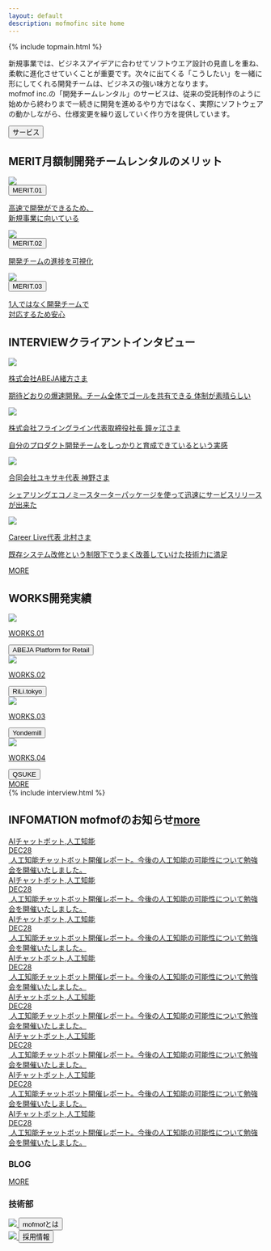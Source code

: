 ```yaml
---
layout: default
description: mofmofinc site home
---
```


{% include topmain.html %}


<div class="container03">
	<div class="text_area">
	<p>新規事業では、ビジネスアイデアに合わせてソフトウエア設計の見直しを重ね、柔軟に進化させていくことが重要です。次々に出てくる「こうしたい」を一緒に形にしてくれる開発チームは、ビジネスの強い味方となります。<br>
	mofmof inc.の「開発チームレンタル」のサービスは、従来の受託制作のように始めから終わりまで一続きに開発を進めるやり方ではなく、実際にソフトウェアの動かしながら、仕様変更を繰り返していく作り方を提供しています。
	</p>
	</div>
</div>
<div class="container">
	<a href="/service">
	<div class="service_link">
	<button class="button middle service_button button_primary">サービス</button>
	</div>
	</a>
</div>

<section class="sp_bg">
	<div class="container02">
		<h2 class="ttl_center">MERIT<span>月額制開発チームレンタルのメリット</span></h2>
	</div>
	<div class="container">
		<div class="merit_items">
		<a class="merit_link_area" href="/service/#merit01">
			<div class="merit01">
			<img src="images/merit01.png" />
			</div>
			<button class="button middle button_primary">MERIT.01</button>
			<p>高速で開発ができるため、<br>新規事業に向いている</p>
		</a>
		<a class="merit_link_area" href="/service/#merit02">
			<div class="merit02">
			<img src="images/merit02.png" />
			</div>
			<button class="button middle button_primary">MERIT.02</button>
			<p>開発チームの進捗を可視化</p>
		</a>
		<a class="merit_link_area" href="/service/#merit03">
			<div class="merit03">
			<img src="images/merit03.png" />
			</div>
			<button class="button middle button_primary">MERIT.03</button>
			<p>1人ではなく開発チームで<br>対応するため安心</p>
		</a>
		</div>
	</div>
</section><!-- MERIT -->

<section class="section_bg_left">
	<div class="container02">
		<h2 class="ttl_right">INTERVIEW<span>クライアントインタビュー</span></h2>
	</div>
	<div class="container">
		<div class="interview_items">
			<div class="interview01 interview_item">
			<span class="interview_sumnail"><img src="images/interview01.png" /></span>
			<div class="interview_text">
			<a href="/interview/interview05.html">
			<p class="interview_label"><span>株式会社ABEJA</span>緒方さま</p>
			<p class="interview_comment">期待どおりの爆速開発。チーム全体でゴールを共有できる 体制が素晴らしい</p>
			</a>
			</div>
			</div>
			<div class="interview02 interview_item">
			<span class="interview_sumnail"><img src="images/interview02.png" /></span>
			<div class="interview_text">
			<a href="#">
			<p class="interview_label"><span>株式会社フライングライン</span>代表取締役社長 鐘ヶ江さま</p>
			<p class="interview_comment">自分のプロダクト開発チームをしっかりと育成できているという実感</p>
			</a>
			</div>
			</div>
			<div class="interview03 interview_item">
			<span class="interview_sumnail"><img src="images/interview03.png" /></span>
			<div class="interview_text">
			<a href="#">
			<p class="interview_label"><span>合同会社ユキサキ</span>代表 神野さま</p>
			<p class="interview_comment">シェアリングエコノミースターターパッケージを使って迅速にサービスリリースが出来た</p>
			</a>
			</div>
			</div>
			<div class="interview04 interview_item">
			<span class="interview_sumnail"><img src="images/interview04.png" /></span>
			<div class="interview_text">
			<a href="#">
			<p class="interview_label"><span>Career Live</span>代表 北村さま</p>
			<p class="interview_comment">既存システム改修という制限下でうまく改善していけた技術力に満足</p>
			</a>
			</div>
			</div>
			<div class="more_link more_link_interview">
			<a class="button_more" href="/interview"><span>MORE</span></a>
			</div>
		</div>
	</div>
</section><!-- INTERVIEW -->

<section class="section_bg_right sp_bg">
	<div class="container02">
		<h2 class="ttl_left">WORKS<span>開発実績</span></h2>
		<div class="works_items">
			<a href="/works/#works01">
			<div class="works_item_box">
			<span class="works_img"><img src="images/works01.png" /></span>
			<p>WORKS.01</p>
			<button class="button button_primary works_button">ABEJA Platform for Retail</button>
			</div>
			</a>
			<a href="/works/#works02">
			<div class="works_item_box works02">
			<span class="works_img"><img src="images/works02.png" /></span>
			<p>WORKS.02</p>
			<button class="button button_primary works_button">RiLi.tokyo</button>
			</div>
			</a>
			<a href="/works/#works03">
			<div class="works_item_box">
			<span class="works_img"><img src="images/works03.png" /></span>
			<p>WORKS.03</p>
			<button class="button button_primary works_button">Yondemill</button>
			</div>
			</a>
			<a href="/works/#works04">
			<div class="works_item_box">
			<span class="works_img"><img src="images/works04.png" /></span>
			<p>WORKS.04</p>
			<button class="button button_primary works_button">QSUKE</button>
			</div>
			</a>
			<div class="more_link more_link_works">
			<a class="button_more" href="/works"><span>MORE</span></a>
			</div>
		</div>
	</div>
</section><!-- WORKS -->

<section>
{% include interview.html %}
</section>

<section class="section_info">
	<div class="slider_title">
	<h2 class="ttl_center_s clearfix"><span class="info_title">INFOMATION</span> <span class="info_oshirase">mofmofのお知らせ</span><a href="#"><span class="info_more">more</span></a></h2>
	</div>
	<div class="section_info_slide">
		<a href="#">
		<div class="info_items">
			<div class="info_items_inner">
			<span class="info_item_tag">AIチャットボット,人工知能</span>
			<div class="info_item_box cf">
			<div class="info_date_box"><span class="info_item_month">DEC</span><span class="info_item_date">28</span></div>
				<img src="images/info_post03.png" alt="">
				<span class="info_item_text">人工知能チャットボット開催レポート。今後の人工知能の可能性について勉強会を開催いたしました。</span>
			</div>
			</div>
		</div>
		</a>
		<a href="#">
		<div class="info_items">
			<div class="info_items_inner">
			<span class="info_item_tag">AIチャットボット,人工知能</span>
			<div class="info_item_box cf">
			<div class="info_date_box"><span class="info_item_month">DEC</span><span class="info_item_date">28</span></div>
				<img src="images/info_post02.png" alt="">
				<span class="info_item_text">人工知能チャットボット開催レポート。今後の人工知能の可能性について勉強会を開催いたしました。</span>
			</div>
			</div>
		</div>
		</a>
		<a href="#">
		<div class="info_items">
			<div class="info_items_inner">
			<span class="info_item_tag">AIチャットボット,人工知能</span>
			<div class="info_item_box cf">
			<div class="info_date_box"><span class="info_item_month">DEC</span><span class="info_item_date">28</span></div>
				<img src="images/info_post03.png" alt="">
				<span class="info_item_text">人工知能チャットボット開催レポート。今後の人工知能の可能性について勉強会を開催いたしました。</span>
			</div>
			</div>
		</div>
		</a>
		<a href="#">
		<div class="info_items">
			<div class="info_items_inner">
			<span class="info_item_tag">AIチャットボット,人工知能</span>
			<div class="info_item_box cf">
			<div class="info_date_box"><span class="info_item_month">DEC</span><span class="info_item_date">28</span></div>
				<img src="images/info_post01.png" alt="">
				<span class="info_item_text">人工知能チャットボット開催レポート。今後の人工知能の可能性について勉強会を開催いたしました。</span>
			</div>
			</div>
		</div>
		</a>
		<a href="#">
		<div class="info_items">
			<div class="info_items_inner">
			<span class="info_item_tag">AIチャットボット,人工知能</span>
			<div class="info_item_box cf">
			<div class="info_date_box"><span class="info_item_month">DEC</span><span class="info_item_date">28</span></div>
				<img src="images/info_post02.png" alt="">
				<span class="info_item_text">人工知能チャットボット開催レポート。今後の人工知能の可能性について勉強会を開催いたしました。</span>
			</div>
			</div>
		</div>
		</a>
		<a href="#">
		<div class="info_items">
			<div class="info_items_inner">
			<span class="info_item_tag">AIチャットボット,人工知能</span>
			<div class="info_item_box cf">
			<div class="info_date_box"><span class="info_item_month">DEC</span><span class="info_item_date">28</span></div>
				<img src="images/info_post03.png" alt="">
				<span class="info_item_text">人工知能チャットボット開催レポート。今後の人工知能の可能性について勉強会を開催いたしました。</span>
			</div>
			</div>
		</div>
		</a>
		<a href="#">
		<div class="info_items">
			<div class="info_items_inner">
			<span class="info_item_tag">AIチャットボット,人工知能</span>
			<div class="info_item_box cf">
			<div class="info_date_box"><span class="info_item_month">DEC</span><span class="info_item_date">28</span></div>
				<img src="images/info_post01.png" alt="">
				<span class="info_item_text">人工知能チャットボット開催レポート。今後の人工知能の可能性について勉強会を開催いたしました。</span>
			</div>
			</div>
		</div>
		</a>
		<a href="#">
		<div class="info_items">
			<div class="info_items_inner">
			<span class="info_item_tag">AIチャットボット,人工知能</span>
			<div class="info_item_box cf">
			<div class="info_date_box"><span class="info_item_month">DEC</span><span class="info_item_date">28</span></div>
				<img src="images/info_post01.png" alt="">
				<span class="info_item_text">人工知能チャットボット開催レポート。今後の人工知能の可能性について勉強会を開催いたしました。</span>
			</div>
			</div>
		</div>
		</a>
	</div>
</section><!-- INFOMATION -->

<section class="section_bg section_blog">
	<div class="container02">
		<div class="blog_items clearfix">
			<div class="blog_post_items">
				<section class="blog_list_items">
					<div class="blog_list_title01 clearfix">
					<h3 class="ttl_blog"><img class="logo_m" src="images/logom.svg" alt=""><img class="logo" src="images/logo.svg" alt="">BLOG</h3>
					<a href="http://everyday.mof-mof.co.jp/"><span>MORE</span><img src="images/arrow.png" alt=""></a>
					</div>
					<ul id="hatena_feed" class="article_list clearfix">
						<!-- mofmof blog -->
					</ul>
				</section>
				<section class="blog_list_items">
					<div class="blog_list_title_wrap">
					<h3 class="blog_list_title02 clearfix"><span>技</span><span>術</span><span>部</span></h3>
					</div>
					<ul id="blog_feed" class="blog_list_tec">
						<!--  -->
					</ul>
				</section>
			</div>
		</div><!-- blog_items -->
		<div class="page_nav_items clearfix">
			<div class="page_nav_inner">
			<a class="page_nav_left" href="/about">
			<div class="page_nav_item_box">
			<img src="/images/small_about.png" />
			<button class="button button_primary page_nav_button">mofmofとは</button>
			</div>
			</a>
			<a class="page_nav_right" href="/recruit">
			<div class="page_nav_item_box">
			<img src="/images/small_recruit.png" />
			<button class="button button_primary page_nav_button">採用情報</button>
			</div>
			</a>
			</div>
		</div>
	</div>
</section><!-- BLOG -->
